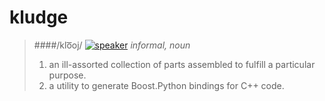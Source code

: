 # kludge #

> ####/klo͞oj/ [![speaker][2]][1]
> _*informal*, noun_
>
> 1. an ill-assorted collection of parts assembled to fulfill a particular purpose.
> 2. a utility to generate Boost.Python bindings for C++ code.

[1]: https://ssl.gstatic.com/dictionary/static/sounds/de/0/kludge.mp3
[2]: https://upload.wikimedia.org/wikipedia/commons/7/74/Speaker_icon.svg
